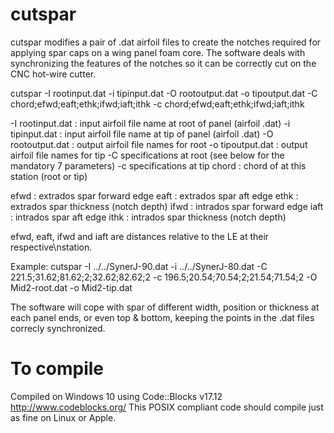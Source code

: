 # cutspar
cutspar modifies a pair of .dat airfoil files to create the notches required for applying spar caps on a wing panel foam core. The software deals with synchronizing the features of the notches so it can be correctly cut on the CNC hot-wire cutter.

cutspar -I rootinput.dat -i tipinput.dat -O rootoutput.dat -o tipoutput.dat -C chord;efwd;eaft;ethk;ifwd;iaft;ithk -c chord;efwd;eaft;ethk;ifwd;iaft;ithk

-I rootinput.dat : input airfoil file name at root of panel (airfoil .dat)
-i tipinput.dat  : input airfoil file name at tip of panel (airfoil .dat)
-O rootoutput.dat : output airfoil file names for root
-o tipoutput.dat : output airfoil file names for tip
-C specifications at root (see below for the mandatory 7 parameters)
-c specifications at tip
  chord : chord of at this station (root or tip)

  efwd : extrados spar forward edge
  eaft : extrados spar aft edge
  ethk : extrados spar thickness (notch depth)
  ifwd : intrados spar forward edge
  iaft : intrados spar aft edge
  ithk : intrados spar thickness (notch depth)

efwd, eaft, ifwd and iaft are distances relative to the LE at their respective\nstation.

Example:
cutspar -I ../../SynerJ-90.dat -i ../../SynerJ-80.dat -C 221.5;31.62;81.62;2;32.62;82.62;2 -c 196.5;20.54;70.54;2;21.54;71.54;2 -O Mid2-root.dat -o Mid2-tip.dat

The software will cope with spar of different width, position or thickness at each panel ends, or even top & bottom, keeping the points in the .dat files correcly synchronized.

# To compile
Compiled on Windows 10 using Code::Blocks v17.12 http://www.codeblocks.org/ 
This POSIX compliant code should compile just as fine on Linux or Apple.
